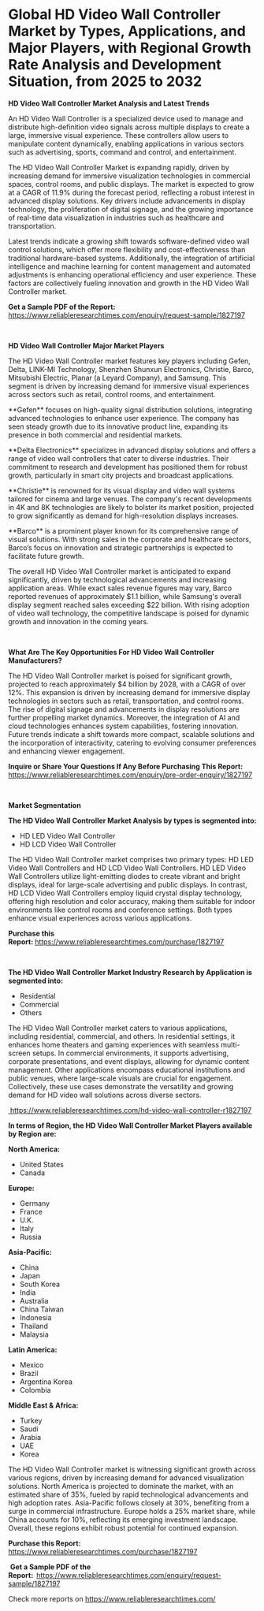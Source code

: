 <p><h1>Global HD Video Wall Controller Market by Types, Applications, and Major Players, with Regional Growth Rate Analysis and Development Situation, from 2025 to 2032</h1></p><p><strong>HD Video Wall Controller Market Analysis and Latest Trends</strong></p>
<p><p>An HD Video Wall Controller is a specialized device used to manage and distribute high-definition video signals across multiple displays to create a large, immersive visual experience. These controllers allow users to manipulate content dynamically, enabling applications in various sectors such as advertising, sports, command and control, and entertainment. </p><p>The HD Video Wall Controller Market is expanding rapidly, driven by increasing demand for immersive visualization technologies in commercial spaces, control rooms, and public displays. The market is expected to grow at a CAGR of 11.9% during the forecast period, reflecting a robust interest in advanced display solutions. Key drivers include advancements in display technology, the proliferation of digital signage, and the growing importance of real-time data visualization in industries such as healthcare and transportation.</p><p>Latest trends indicate a growing shift towards software-defined video wall control solutions, which offer more flexibility and cost-effectiveness than traditional hardware-based systems. Additionally, the integration of artificial intelligence and machine learning for content management and automated adjustments is enhancing operational efficiency and user experience. These factors are collectively fueling innovation and growth in the HD Video Wall Controller market.</p></p>
<p><strong>Get a Sample PDF of the Report:&nbsp;</strong> <a href="https://www.reliableresearchtimes.com/enquiry/request-sample/1827197?utm_campaign=2345&utm_medium=2&utm_source=Github&utm_content=ia&utm_term=12022025&utm_id=hd-video-wall-controller">https://www.reliableresearchtimes.com/enquiry/request-sample/1827197</a></p>
<p>&nbsp;</p>
<p><strong>HD Video Wall Controller Major Market Players</strong></p>
<p><p>The HD Video Wall Controller market features key players including Gefen, Delta, LINK-MI Technology, Shenzhen Shunxun Electronics, Christie, Barco, Mitsubishi Electric, Planar (a Leyard Company), and Samsung. This segment is driven by increasing demand for immersive visual experiences across sectors such as retail, control rooms, and entertainment.</p><p>**Gefen** focuses on high-quality signal distribution solutions, integrating advanced technologies to enhance user experience. The company has seen steady growth due to its innovative product line, expanding its presence in both commercial and residential markets.</p><p>**Delta Electronics** specializes in advanced display solutions and offers a range of video wall controllers that cater to diverse industries. Their commitment to research and development has positioned them for robust growth, particularly in smart city projects and broadcast applications.</p><p>**Christie** is renowned for its visual display and video wall systems tailored for cinema and large venues. The company's recent developments in 4K and 8K technologies are likely to bolster its market position, projected to grow significantly as demand for high-resolution displays increases.</p><p>**Barco** is a prominent player known for its comprehensive range of visual solutions. With strong sales in the corporate and healthcare sectors, Barco’s focus on innovation and strategic partnerships is expected to facilitate future growth.</p><p>The overall HD Video Wall Controller market is anticipated to expand significantly, driven by technological advancements and increasing application areas. While exact sales revenue figures may vary, Barco reported revenues of approximately $1.1 billion, while Samsung's overall display segment reached sales exceeding $22 billion. With rising adoption of video wall technology, the competitive landscape is poised for dynamic growth and innovation in the coming years.</p></p>
<p>&nbsp;</p>
<p><strong>What Are The Key Opportunities For HD Video Wall Controller Manufacturers?</strong></p>
<p><p>The HD Video Wall Controller market is poised for significant growth, projected to reach approximately $4 billion by 2028, with a CAGR of over 12%. This expansion is driven by increasing demand for immersive display technologies in sectors such as retail, transportation, and control rooms. The rise of digital signage and advancements in display resolutions are further propelling market dynamics. Moreover, the integration of AI and cloud technologies enhances system capabilities, fostering innovation. Future trends indicate a shift towards more compact, scalable solutions and the incorporation of interactivity, catering to evolving consumer preferences and enhancing viewer engagement.</p></p>
<p><strong>Inquire or Share Your Questions If Any Before Purchasing This Report:</strong> <a href="https://www.reliableresearchtimes.com/enquiry/pre-order-enquiry/1827197?utm_campaign=2345&utm_medium=2&utm_source=Github&utm_content=ia&utm_term=12022025&utm_id=hd-video-wall-controller">https://www.reliableresearchtimes.com/enquiry/pre-order-enquiry/1827197</a></p>
<p>&nbsp;</p>
<p><strong>Market Segmentation</strong></p>
<p><strong>The HD Video Wall Controller Market Analysis by types is segmented into:</strong></p>
<p><ul><li>HD LED Video Wall Controller</li><li>HD LCD Video Wall Controller</li></ul></p>
<p><p>The HD Video Wall Controller market comprises two primary types: HD LED Video Wall Controllers and HD LCD Video Wall Controllers. HD LED Video Wall Controllers utilize light-emitting diodes to create vibrant and bright displays, ideal for large-scale advertising and public displays. In contrast, HD LCD Video Wall Controllers employ liquid crystal display technology, offering high resolution and color accuracy, making them suitable for indoor environments like control rooms and conference settings. Both types enhance visual experiences across various applications.</p></p>
<p><strong>Purchase this Report:&nbsp;</strong><a href="https://www.reliableresearchtimes.com/purchase/1827197?utm_campaign=2345&utm_medium=2&utm_source=Github&utm_content=ia&utm_term=12022025&utm_id=hd-video-wall-controller">https://www.reliableresearchtimes.com/purchase/1827197</a></p>
<p>&nbsp;</p>
<p><strong>The HD Video Wall Controller Market Industry Research by Application is segmented into:</strong></p>
<p><ul><li>Residential</li><li>Commercial</li><li>Others</li></ul></p>
<p><p>The HD Video Wall Controller market caters to various applications, including residential, commercial, and others. In residential settings, it enhances home theaters and gaming experiences with seamless multi-screen setups. In commercial environments, it supports advertising, corporate presentations, and event displays, allowing for dynamic content management. Other applications encompass educational institutions and public venues, where large-scale visuals are crucial for engagement. Collectively, these use cases demonstrate the versatility and growing demand for HD video wall solutions across diverse sectors.</p></p>
<p><a href="https://www.reliableresearchtimes.com/hd-video-wall-controller-r1827197?utm_campaign=2345&utm_medium=2&utm_source=Github&utm_content=ia&utm_term=12022025&utm_id=hd-video-wall-controller">&nbsp;https://www.reliableresearchtimes.com/hd-video-wall-controller-r1827197</a></p>
<p><strong>In terms of Region, the HD Video Wall Controller Market Players available by Region are:</strong></p>
<p>
    <p> <strong> North America: </strong>
        <ul>
            <li>United States</li>
            <li>Canada</li>
        </ul>
        </p> 
    <p> <strong> Europe: </strong>
        <ul>
            <li>Germany</li>
            <li>France</li>
            <li>U.K.</li>
            <li>Italy</li>
            <li>Russia</li>
        </ul>
        </p> 
    <p> <strong> Asia-Pacific: </strong>
        <ul>
            <li>China</li>
            <li>Japan</li>
            <li>South Korea</li>
            <li>India</li>
            <li>Australia</li>
            <li>China Taiwan</li>
            <li>Indonesia</li>
            <li>Thailand</li>
            <li>Malaysia</li>
        </ul>
        </p> 
    <p> <strong> Latin America: </strong>
        <ul>
            <li>Mexico</li>
            <li>Brazil</li>
            <li>Argentina Korea</li>
            <li>Colombia</li>
        </ul>
        </p> 
    <p> <strong> Middle East & Africa: </strong>
        <ul>
            <li>Turkey</li>
            <li>Saudi</li>
            <li>Arabia</li>
            <li>UAE</li>
            <li>Korea</li>
        </ul>
    </p>
    </p>
<p><p>The HD Video Wall Controller market is witnessing significant growth across various regions, driven by increasing demand for advanced visualization solutions. North America is projected to dominate the market, with an estimated share of 35%, fueled by rapid technological advancements and high adoption rates. Asia-Pacific follows closely at 30%, benefiting from a surge in commercial infrastructure. Europe holds a 25% market share, while China accounts for 10%, reflecting its emerging investment landscape. Overall, these regions exhibit robust potential for continued expansion.</p></p>
<p><strong>Purchase this Report: </strong><a href="https://www.reliableresearchtimes.com/purchase/1827197?utm_campaign=2345&utm_medium=2&utm_source=Github&utm_content=ia&utm_term=12022025&utm_id=hd-video-wall-controller">https://www.reliableresearchtimes.com/purchase/1827197</a></p>
<p>&nbsp;<strong>Get a Sample PDF of the Report:&nbsp;&nbsp;</strong><a href="https://www.reliableresearchtimes.com/enquiry/request-sample/1827197?utm_campaign=2345&utm_medium=2&utm_source=Github&utm_content=ia&utm_term=12022025&utm_id=hd-video-wall-controller">https://www.reliableresearchtimes.com/enquiry/request-sample/1827197</a></p>
<p><strong></strong></p>
<p>Check more reports on <a href="https://www.reliableresearchtimes.com/?utm_campaign=2345&utm_medium=2&utm_source=Github&utm_content=ia&utm_term=12022025&utm_id=hd-video-wall-controller">https://www.reliableresearchtimes.com/</a></p>